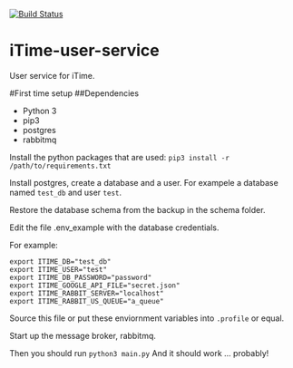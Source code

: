 [![Build Status](https://travis-ci.org/pajjme/iTime-user-service.svg?branch=master)](https://travis-ci.org/pajjme/iTime-user-service)
# iTime-user-service
User service for iTime.



#First time setup
##Dependencies
* Python 3
* pip3 
* postgres
* rabbitmq


Install the python packages that are used:
```pip3 install -r /path/to/requirements.txt```


Install postgres, create a database and a user.
For exampele a database named `test_db` and user `test`.

Restore the database schema from the backup in the schema folder.

Edit the file .env_example with the database credentials.

For example:
```
export ITIME_DB="test_db"
export ITIME_USER="test"
export ITIME_DB_PASSWORD="password"
export ITIME_GOOGLE_API_FILE="secret.json"
export ITIME_RABBIT_SERVER="localhost"
export ITIME_RABBIT_US_QUEUE="a_queue"
```

Source this file or put these enviornment variables into `.profile` or equal.

Start up the message broker, rabbitmq.


Then you should run `python3 main.py`
And it should work ... probably!



